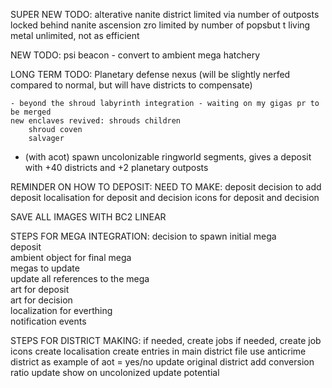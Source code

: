SUPER NEW TODO:
    alterative nanite district
        limited via number of outposts
        locked behind nanite ascension
    zro
        limited by number of popsbut t
    living metal
        unlimited, not as efficient    

NEW TODO:
    psi beacon - convert to ambient 
    mega hatchery
    
LONG TERM TODO:
    Planetary defense nexus (will be slightly nerfed compared to normal, but will have districts to compensate)
    
    - beyond the shroud labyrinth integration - waiting on my gigas pr to be merged
    new enclaves revived: shrouds children
        shroud coven
        salvager
- (with acot) spawn uncolonizable ringworld segments, gives a deposit with +40 districts and +2 planetary outposts

REMINDER ON HOW TO DEPOSIT:
    NEED TO MAKE:
        deposit
        decision to add deposit
        localisation for deposit and decision
        icons for deposit and decision

SAVE ALL IMAGES WITH BC2 LINEAR

STEPS FOR MEGA INTEGRATION:
    decision to spawn initial mega          
    deposit                                            
    ambient object for final mega           
    megas to update                         
    update all references to the mega    
    art for deposit                         
    art for decision                        
    localization for everthing              
    notification events                     

STEPS FOR DISTRICT MAKING:
    if needed, create jobs
    if needed, create job icons
    create localisation
    create entries in main district file
        use anticrime district as example of aot = yes/no
    update original district
        add conversion ratio
        update show on uncolonized
        update potential